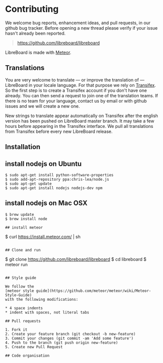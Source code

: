 # Contributing

We welcome bug reports, enhancement ideas, and pull requests, in our github bug
tracker. Before opening a new thread please verify if your issue hasn't already
been reported.

> https://github.com/libreboard/libreboard

LibreBoard is made with [Meteor](https://www.meteor.com/).

## Translations

You are very welcome to translate — or improve the translation of — LibreBoard
in your locale language. For that purpose we rely on
[Transifex](https://www.transifex.com/organization/libreboard/dashboard/libreboard).
So the first step is to create a Transifex account if you don't have one
already. You can then send a request to join one of the translation teams. If
there is no team for your language, contact us by email or with github issues
and we will create a new one.

New strings to translate appear automatically on Transifex after the english
version has been pushed on LibreBoard master branch. It may take a few hours
before appearing in the Transifex interface. We pull all translations from
Transifex before every new LibreBoard release.

## Installation

## install nodejs on Ubuntu

```
$ sudo apt-get install python-software-properties
$ sudo add-apt-repository ppa:chris-lea/node.js
$ sudo apt-get update
$ sudo apt-get install nodejs nodejs-dev npm
```

## install nodejs on Mac OSX

```
$ brew update
$ brew install node

## install meteor

```
$ curl https://install.meteor.com/ | sh
```

## Clone and run

```
$ git clone https://github.com/libreboard/libreboard
$ cd libreboard
$ meteor run
```

## Style guide

We follow the
[meteor style guide](https://github.com/meteor/meteor/wiki/Meteor-Style-Guide)
with the following modifications:

* 4 space indents
* indent with spaces, not literal tabs

## Pull requests

1. Fork it
2. Create your feature branch (git checkout -b new-feature)
3. Commit your changes (git commit -am 'Add some feature')
4. Push to the branch (git push origin new-feature)
5. Create new Pull Request

## Code organisation

